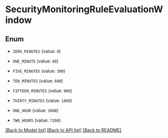 # SecurityMonitoringRuleEvaluationWindow

## Enum


* `ZERO_MINUTES` (value: `0`)

* `ONE_MINUTE` (value: `60`)

* `FIVE_MINUTES` (value: `300`)

* `TEN_MINUTES` (value: `600`)

* `FIFTEEN_MINUTES` (value: `900`)

* `THIRTY_MINUTES` (value: `1800`)

* `ONE_HOUR` (value: `3600`)

* `TWO_HOURS` (value: `7200`)


[[Back to Model list]](../README.md#documentation-for-models) [[Back to API list]](../README.md#documentation-for-api-endpoints) [[Back to README]](../README.md)



